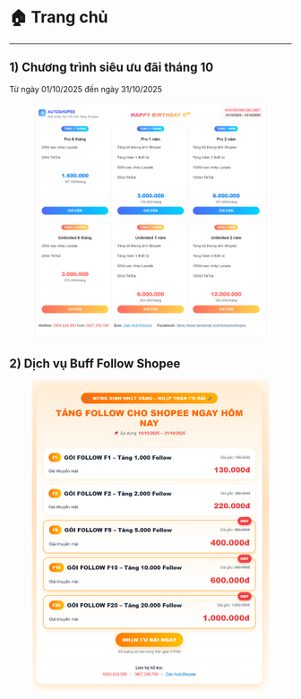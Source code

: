 # 🏠 Trang chủ

***

## 1) Chương trình siêu ưu đãi tháng 10

Từ ngày 01/10/2025 đến ngày 31/10/2025

<figure><img src=".gitbook/assets/banner.png" alt=""><figcaption></figcaption></figure>



## 2) Dịch vụ Buff Follow Shopee

<figure><img src=".gitbook/assets/image (357).png" alt=""><figcaption></figcaption></figure>
